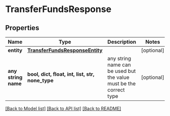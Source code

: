 # TransferFundsResponse


## Properties
Name | Type | Description | Notes
------------ | ------------- | ------------- | -------------
**entity** | [**TransferFundsResponseEntity**](TransferFundsResponseEntity.md) |  | [optional] 
**any string name** | **bool, dict, float, int, list, str, none_type** | any string name can be used but the value must be the correct type | [optional]

[[Back to Model list]](../README.md#documentation-for-models) [[Back to API list]](../README.md#documentation-for-api-endpoints) [[Back to README]](../README.md)


